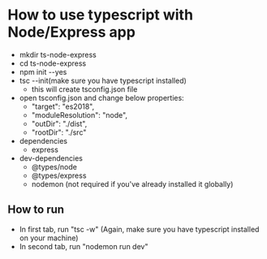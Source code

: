 # How to use typescript with Node/Express app

- mkdir ts-node-express
- cd ts-node-express
- npm init --yes
- tsc --init(make sure you have typescript installed)
  - this will create tsconfig.json file
- open tsconfig.json and change below properties:
  - "target": "es2018",
  - "moduleResolution": "node",
  - "outDir": "./dist",
  - "rootDir": "./src"
- dependencies
  - express
- dev-dependencies
  - @types/node
  - @types/express
  - nodemon (not required if you've already installed it globally)

## How to run

- In first tab, run "tsc -w" (Again, make sure you have typescript installed on your machine)
- In second tab, run "nodemon run dev"
